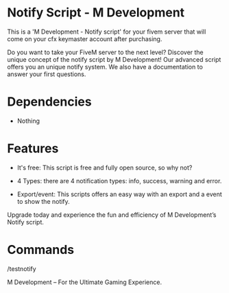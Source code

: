 # Notify Script - M Development

This is a 'M Development - Notify script' for your fivem server that will come on your cfx keymaster account after purchasing.

Do you want to take your FiveM server to the next level? Discover the unique concept of the notify script by M Development! Our advanced script offers you an unique notify system. We also have a documentation to answer your first questions.

# Dependencies
- Nothing

# Features
- It's free: This script is free and fully open source, so why not? 

- 4  Types: there are 4 notification types: info, success, warning and error.

- Export/event:  This scripts offers an easy way with an export and a event to show the notify.

Upgrade today and experience the fun and efficiency of M Development’s Notify script.

# Commands
/testnotify

M Development – For the Ultimate Gaming Experience.
